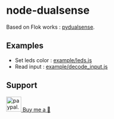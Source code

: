 # node-dualsense

Based on Flok works : [pydualsense](https://github.com/flok/pydualsense).

## Examples

- Set leds color : [example/leds.js](https://github.com/CamTosh/node-dualsense/example/leds.js)
- Read input : [example/decode_input.js](https://github.com/CamTosh/node-dualsense/example/decode_input.js)

## Support

<a href="https://www.paypal.me/camtosh">
  <img width="40" hspace="0" alt="paypal.me/camtosh" src="https://i.imgur.com/pI9TnJ2.png"/>
Buy me a 🍺 </a>
